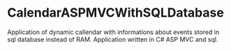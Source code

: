 # CalendarASPMVCWithSQLDatabase
 Application of dynamic callendar with informations about events stored in sql database instead of RAM. Application written in C# ASP MVC and sql. 
